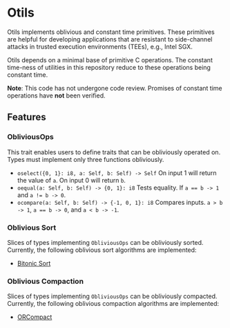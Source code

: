 # Otils

Otils implements oblivious and constant time primitives. These primitives are
helpful for developing applications that are resistant to side-channel attacks
in trusted execution environments (TEEs), e.g., Intel SGX.

Otils depends on a minimal base of primitive C operations. The constant
time-ness of utilities in this repository reduce to these operations being
constant time.

**Note**: This code has not undergone code review. Promises of constant time
operations have **not** been verified.

## Features

### ObliviousOps
This trait enables users to define traits that can be obliviously operated on.
Types must implement only three functions obliviously.
- `oselect({0, 1}: i8, a: Self, b: Self) -> Self` On input 1 will return the
value of `a`. On input 0 will return `b`.
- `oequal(a: Self, b: Self) -> {0, 1}: i8` Tests equality. If `a == b -> 1` and
`a != b -> 0`.
- `ocompare(a: Self, b: Self) -> {-1, 0, 1}: i8` Compares inputs. `a > b -> 1`,
`a == b -> 0`, and `a < b -> -1`.


### Oblivious Sort
Slices of types implementing `ObliviousOps` can be obliviously sorted.
Currently, the following oblivious sort algorithms are implemented:
- [Bitonic Sort](https://en.wikipedia.org/wiki/Bitonic_sorter)


### Oblivious Compaction
Slices of types implementing `ObliviousOps` can be obliviously compacted.
Currently, the following oblivious compaction algorithms are implemented:
- [ORCompact](https://dl.acm.org/doi/abs/10.1145/3548606.3560603)